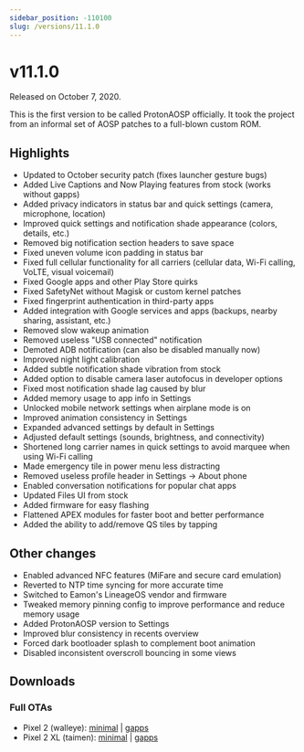 ```yaml
---
sidebar_position: -110100
slug: /versions/11.1.0
---
```


# v11.1.0

Released on October 7, 2020.

This is the first version to be called ProtonAOSP officially. It took the project from an informal set of AOSP patches to a full-blown custom ROM.

## Highlights

- Updated to October security patch (fixes launcher gesture bugs)
- Added Live Captions and Now Playing features from stock (works without gapps)
- Added privacy indicators in status bar and quick settings (camera, microphone, location)
- Improved quick settings and notification shade appearance (colors, details, etc.)
- Removed big notification section headers to save space
- Fixed uneven volume icon padding in status bar
- Fixed full cellular functionality for all carriers (cellular data, Wi-Fi calling, VoLTE, visual voicemail)
- Fixed Google apps and other Play Store quirks
- Fixed SafetyNet without Magisk or custom kernel patches
- Fixed fingerprint authentication in third-party apps
- Added integration with Google services and apps (backups, nearby sharing, assistant, etc.)
- Removed slow wakeup animation
- Removed useless "USB connected" notification
- Demoted ADB notification (can also be disabled manually now)
- Improved night light calibration
- Added subtle notification shade vibration from stock
- Added option to disable camera laser autofocus in developer options
- Fixed most notification shade lag caused by blur
- Added memory usage to app info in Settings
- Unlocked mobile network settings when airplane mode is on
- Improved animation consistency in Settings
- Expanded advanced settings by default in Settings
- Adjusted default settings (sounds, brightness, and connectivity)
- Shortened long carrier names in quick settings to avoid marquee when using Wi-Fi calling
- Made emergency tile in power menu less distracting
- Removed useless profile header in Settings -> About phone
- Enabled conversation notifications for popular chat apps
- Updated Files UI from stock
- Added firmware for easy flashing
- Flattened APEX modules for faster boot and better performance
- Added the ability to add/remove QS tiles by tapping

## Other changes

- Enabled advanced NFC features (MiFare and secure card emulation)
- Reverted to NTP time syncing for more accurate time
- Switched to Eamon's LineageOS vendor and firmware
- Tweaked memory pinning config to improve performance and reduce memory usage
- Added ProtonAOSP version to Settings
- Improved blur consistency in recents overview
- Forced dark bootloader splash to complement boot animation
- Disabled inconsistent overscroll bouncing in some views

## Downloads

### Full OTAs

- Pixel 2 (walleye): [minimal](https://github.com/ProtonAOSP/android_device_google_wahoo/releases/download/v11.1.0/proton-aosp_walleye_11.1.0.zip) | [gapps](https://github.com/ProtonAOSP/android_device_google_wahoo/releases/download/v11.1.0/proton-aosp_walleye_11.1.0-gapps.zip)
- Pixel 2 XL (taimen): [minimal](https://github.com/ProtonAOSP/android_device_google_wahoo/releases/download/v11.1.0/proton-aosp_taimen_11.1.0.zip) | [gapps](https://github.com/ProtonAOSP/android_device_google_wahoo/releases/download/v11.1.0/proton-aosp_taimen_11.1.0-gapps.zip)

